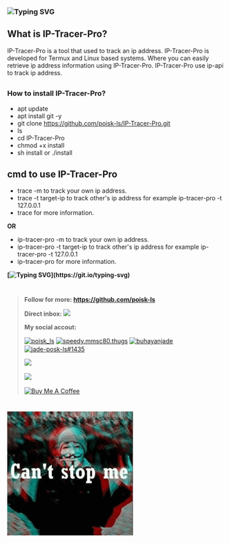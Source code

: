 
### ![Typing SVG](https://readme-typing-svg.herokuapp.com?color=%2349F707&size=30&lines=☣️+IP-Tracer-Pro+☣️)
## What is IP-Tracer-Pro?

IP-Tracer-Pro is a tool that used to track an ip address. IP-Tracer-Pro is developed for Termux and Linux based systems. Where you can easily retrieve ip address information using IP-Tracer-Pro. IP-Tracer-Pro use ip-api to track ip address.
##
### How to install IP-Tracer-Pro?

- apt update
- apt install git -y
- git clone https://github.com/poisk-ls/IP-Tracer-Pro.git
- ls
- cd IP-Tracer-Pro
- chmod +x install
- sh install or ./install

## cmd to use IP-Tracer-Pro
- trace -m to track your own ip address.
- trace -t target-ip to track other's ip address for example ip-tracer-pro -t 127.0.0.1
- trace for more information.

**OR**

- ip-tracer-pro -m to track your own ip address.
- ip-tracer-pro -t target-ip to track other's ip address for example ip-tracer-pro -t 127.0.0.1
- ip-tracer-pro for more information.

**[![Typing SVG](https://readme-typing-svg.herokuapp.com?font=Fira+Code&size=26&pause=1000&color=F7D628&center=false&width=435&lines=...enjoy!!)](https://git.io/typing-svg)**
#
>**Follow for more: https://github.com/poisk-ls**
>
>**Direct inbox:**
><a href="https://m.me/speedy.mmsc80.thugs" target="_blank"><img src="https://img.shields.io/badge/Messenger-speedy.mmsc80.thugs-red?style=for-the-badge&logo=messenger"></a>
>
>**<p align="left">My social accout:</p>**
>**<p align="left">**
><a href="https://twitter.com/poisk_ls" target="blank"><img align="center" src="https://raw.githubusercontent.com/rahuldkjain/github-profile-readme-generator/master/src/images/icons/Social/twitter.svg" alt="poisk_ls" height="30" width="40" /></a>
<a href="https://fb.com/speedy.mmsc80.thugs" target="blank"><img align="center" src="https://raw.githubusercontent.com/rahuldkjain/github-profile-readme-generator/master/src/images/icons/Social/facebook.svg" alt="speedy.mmsc80.thugs" height="30" width="40" /></a>
><a href="https://instagram.com/buhayanjade" target="blank"><img align="center" src="https://raw.githubusercontent.com/rahuldkjain/github-profile-readme-generator/master/src/images/icons/Social/instagram.svg" alt="buhayanjade" height="30" width="40" /></a>
><a href="https://discord.gg/jade-posk-ls" target="blank"><img align="center" src="https://raw.githubusercontent.com/rahuldkjain/github-profile-readme-generator/master/src/images/icons/Social/discord.svg" alt="jade-posk-ls#1435" height="30" width="40" /></a>
></p>
><a href="https://wa.me/639052877252?text=Hi%20Im%20Jade%20☺️"> <img src="https://img.shields.io/badge/WhatsApp-25D366?style=for-the-badge&logo=whatsapp&logoColor=white" /></a>
>
><a href="https://t.me/poisLs"><img src="https://img.shields.io/badge/telegram-poiskLs-blue.svg">
>
><a href="https://www.buymeacoffee.com/bsit3sbuhaY" target="_blank"><img src="https://cdn.buymeacoffee.com/buttons/v2/default-violet.png" alt="Buy Me A Coffee" height= "60px" width= "217px" ></a>
#
![Alt text](https://github.com/poisk-ls/poisk-ls/blob/main/My%20Database%20Work/gif/120407.gif)
#
